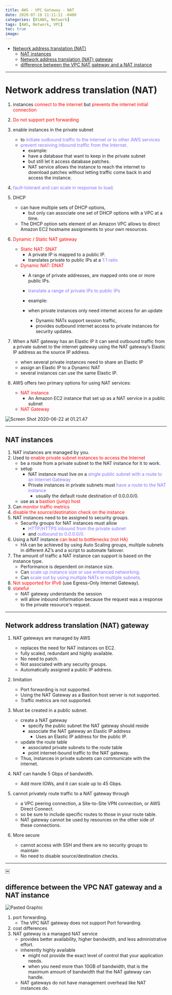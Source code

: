 ```yaml
---
title: AWS - VPC Gateway - NAT
date: 2020-07-18 11:11:11 -0400
categories: [01AWS, Network]
tags: [AWS, Network, VPC]
toc: true
image:
---
```


- [Network address translation (NAT)](#network-address-translation-nat)
  - [NAT instances](#nat-instances)
  - [Network address translation (NAT) gateway](#network-address-translation-nat-gateway)
  - [difference between the VPC NAT gateway and a NAT instance](#difference-between-the-vpc-nat-gateway-and-a-nat-instance)

---

# Network address translation (NAT)

1. instances <font color=red> connect to the internet </font> but <font color=red> prevents the internet initial connection </font>
2. <font color=red> Do not support port forwarding </font>


3. enable instances in the private subnet
   - to <font color=LightSlateBlue> initiate outbound traffic to the internet or to other AWS services </font>
   - <font color=LightSlateBlue> prevent receiving inbound traffic from the Internet. </font>
     - example:
     - have a database that want to keep in the private subnet
     - but still let it access database patches.
     - NAT service allows the instance to reach the internet to download patches without letting traffic come back in and access the instance.

4. <font color=LightSlateBlue> fault-tolerant and can scale in response to load. </font>

5. DHCP
   - can have multiple sets of DHCP options,
     - but only can associate one set of DHCP options with a VPC at a time.
   - The DHCP option sets element of an Amazon VPC allows to direct Amazon EC2 hostname assignments to your own resources.

6. <font color=red> Dynamic / Static NAT gateway </font>
   - <font color=red> Static NAT: SNAT </font>
     - A private IP is mapped to a public IP. 
     - translates private to public IPs at a <font color=LightSlateBlue> 1:1 ratio </font>
   - <font color=red> Dynamic NAT: DNAT </font>
     - A range of private addresses, are mapped onto one or more public IPs.
     - <font color=LightSlateBlue> translate a range of private IPs to public IPs </font>
     - example:

     - when private instances only need internet access for an update
       - Dynamic NATs support session traffic,
       - provides outbound internet access to private instances for security updates.

7. When a NAT gateway has an Elastic IP it can send outbound traffic from a private subnet to the internet gateway using the NAT gateway’s Elastic IP address as the source IP address.
   - when several private instances need to share an Elastic IP
   - assign an Elastic IP to a Dynamic NAT
   - several instances can use the same Elastic IP.

8. AWS offers two primary options for using NAT services:
   - <font color=red> NAT instance </font>
     - An Amazon EC2 instance that set up as a NAT service in a public subnet
   - <font color=red> NAT Gateway </font>

![Screen Shot 2020-06-22 at 01.21.47](https://i.imgur.com/5iVOvIL.png)

---

## NAT instances

1. NAT instances are managed by you.
1. Used to <font color=red> enable private subnet instances to access the Internet </font>
   - be a route from a private subnet to the NAT instance for it to work.
   - setup
     - NAT instance must live on a <font color=LightSlateBlue> single public subnet with a route to an Internet Gateway </font>
     - Private instances in private subnets must <font color=LightSlateBlue> have a route to the NAT instance </font>
       - usually the default route destination of 0.0.0.0/0.
   - use as a <font color=red> bastion (jump) host </font>
2. Can <font color=red> monitor traffic metrics </font>
3. <font color=red> disable the source/destination check on the instance </font>
4. NAT instances need to be assigned to security groups.
   - Security groups for NAT instances must allow
     - <font color=LightSlateBlue> HTTP/HTTPS inbound from the private subnet </font>
     - and <font color=LightSlateBlue> outbound to 0.0.0.0/0. </font>
5. Using a NAT instance <font color=red> can lead to bottlenecks (not HA) </font>
   - HA can be achieved by using Auto Scaling groups, multiple subnets in different AZ’s and a script to automate failover.
6. The amount of traffic a NAT instance can support is based on the instance type.
   - Performance is dependent on instance size.
   - Can <font color=LightSlateBlue> scale up instance size or use enhanced networking. </font>
   - Can <font color=LightSlateBlue> scale out by using multiple NATs in multiple subnets. </font>
7. <font color=red> Not supported for IPv6 </font> (use Egress-Only Internet Gateway).
8. <font color=red> stateful </font>
   - NAT gateway understands the session
   - will allow inbound information because the request was a response to the private resource's request.


---

## Network address translation (NAT) gateway

1. NAT gateways are managed by AWS
   - replaces the need for NAT instances on EC2.
   - fully scaled, redundant and highly available.
   - No need to patch.
   - Not associated with any security groups.
   - Automatically assigned a public IP address.

2. limitation
   - Port forwarding is not supported.
   - Using the NAT Gateway as a Bastion host server is not supported.
   - Traffic metrics are not supported.

3. Must be created in a public subnet.
   - create a NAT gateway
     - specify the public subnet the NAT gateway should reside
     - associate the NAT gateway an Elastic IP address
       - Uses an Elastic IP address for the public IP.
   - update the route table
     - associated private subnets to the route table
     - point internet-bound traffic to the NAT gateway.
   - Thus, instances in private subnets can communicate with the internet.

4. NAT can handle 5 Gbps of bandwidth.
   - Add more IGWs, and it can scale up to 45 Gbps.

5. cannot privately route traffic to a NAT gateway through
   - a VPC peering connection, a Site-to-Site VPN connection, or AWS Direct Connect.
   - so be sure to include specific routes to those in your route table.
   - NAT gateway cannot be used by resources on the other side of these connections.


6. More secure
   - cannot access with SSH and there are no security groups to maintain
   - No need to disable source/destination checks.


---
￼
## difference between the VPC NAT gateway and a NAT instance

![Pasted Graphic](https://i.imgur.com/j0mIsQF.jpg)


1. port forwarding.
   - The VPC NAT gateway does not support Port forwarding.
2. cost differences
3. NAT gateway is a managed NAT service
   - provides better availability, higher bandwidth, and less administrative effort.
   - inherently highly available
     - might not provide the exact level of control that your application needs.
     - when you need more than 10GB of bandwidth, that is the maximum amount of bandwidth that the NAT gateway can handle.
   - NAT gateways do not have management overhead like NAT instances do.
